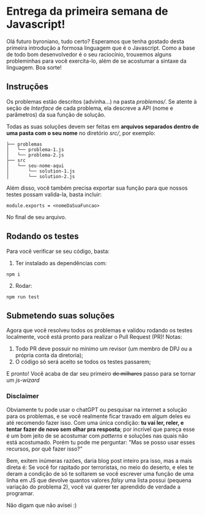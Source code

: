 # Entrega da primeira semana de Javascript!

Olá futuro byroniano, tudo certo? Esperamos que tenha gostado desta primeira
introdução a formosa linguagem que é o Javascript. Como a base de todo bom
desenvolvedor é o seu raciocínio, trouxemos alguns probleminhas para você exercita-lo, 
além de se acostumar a sintaxe da linguagem. Boa sorte!  

## Instruções

Os problemas estão descritos (advinha...) na pasta _problemas/_. Se atente à seção de _Interface_
de cada problema, ela descreve a API (nome e parâmetros) da sua função de solução.  

Todas as suas soluções devem ser feitas em **arquivos separados dentro de uma pasta 
com o seu nome** no diretório _src/_, por exemplo:

```
├── problemas
│   └── problema-1.js
│   └── problema-2.js 
├── src
│   └── seu-nome-aqui
│       └── solution-1.js
│       └── solution-2.js

```

Além disso, você também precisa exportar sua função para que nossos testes possam valida-la,
basta incluir:

```
module.exports = <nomeDaSuaFuncao>
```

No final de seu arquivo.

## Rodando os testes

Para você verificar se seu código, basta:

1. Ter instalado as dependências com: 
```
npm i
```

2. Rodar:
```
npm run test
```

## Submetendo suas soluções

Agora que você resolveu todos os problemas e validou rodando os testes localmente, você
está pronto para realizar o Pull Request (PR)! Notas:

1. Todo PR deve possuir no mínimo um revisor (um membro de DPJ ou a própria conta da diretoria);
2. O código só será aceito se todos os testes passarem;


E pronto! Você acaba de dar seu primeiro ~~de milhares~~ passo para se tornar um _js-wizard_


### Disclaimer 

Obviamente tu pode usar o chatGPT ou pesquisar na internet a solução para os problemas,
e se você realmente ficar travado em algum deles eu até recomendo fazer isso. Com uma única
condição: **tu vai ler, reler, e tentar fazer de novo sem olhar pra resposta**; por incrível
que pareça esse é um bom jeito de se acostumar com _patterns_ e soluções nas quais não está
acostumado. Porém tu pode me perguntar: "Mas se posso usar esses recursos, por quê fazer isso?"

Bem, exitem inúmeras razões, daria blog post inteiro pra isso, mas a mais direta é: Se você for
rapitado por terroristas, no meio do deserto, e eles te deram a condição de só te soltarem se você 
escrever uma função de uma linha em JS que devolve quantos valores  _falsy_ uma lista 
possui (pequena variação do problema 2), você vai querer ter aprendido de verdade a programar.

Não digam que não avisei :)
